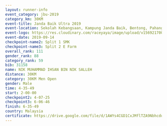 ```yaml
---
layout: runner-info 
event_category: jbu-2019 
category_km: 30KM 
event-title: Janda Baik Ultra 2019  
event-location: Sekolah Kebangsaan, Kampung Janda Baik, Bentong, Pahang, Malaysia 
event-logo: https://res.cloudinary.com/raceyaya/image/upload/v1569217009/logo/janda-baik_vch1pc.jpg 
event-date: 2019-09-14 
checkpoint-name2: Split 1 SMK 
checkpoint-name3: Split 2 E Farm 
overall_rank: 111
gender_rank: 88
category_rank: 59
bib: 31158
name: NIK MUHAMMAD IHSAN BIN NIK SALLEH
distance: 30KM
category: 30KM Men Open
gender: Male
time: 4-35-49
start: 2-00-00
checkpoint2: 4-07-25
checkpoint3: 6-06-46
finish: 6-35-49
country: Malaysia
certificate: https://drive.google.com/file/d/1AWYs4CGD1CxJMflTZA9NbhcdusnzOTKH/view?usp=sharing
---
```

